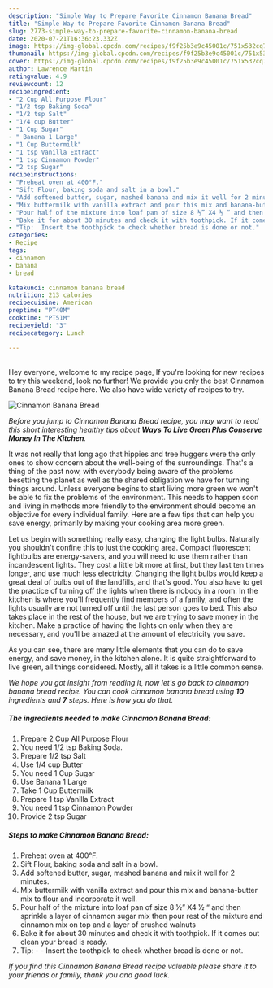 ```yaml
---
description: "Simple Way to Prepare Favorite Cinnamon Banana Bread"
title: "Simple Way to Prepare Favorite Cinnamon Banana Bread"
slug: 2773-simple-way-to-prepare-favorite-cinnamon-banana-bread
date: 2020-07-21T16:36:23.332Z
image: https://img-global.cpcdn.com/recipes/f9f25b3e9c45001c/751x532cq70/cinnamon-banana-bread-recipe-main-photo.jpg
thumbnail: https://img-global.cpcdn.com/recipes/f9f25b3e9c45001c/751x532cq70/cinnamon-banana-bread-recipe-main-photo.jpg
cover: https://img-global.cpcdn.com/recipes/f9f25b3e9c45001c/751x532cq70/cinnamon-banana-bread-recipe-main-photo.jpg
author: Lawrence Martin
ratingvalue: 4.9
reviewcount: 12
recipeingredient:
- "2 Cup All Purpose Flour"
- "1/2 tsp Baking Soda"
- "1/2 tsp Salt"
- "1/4 cup Butter"
- "1 Cup Sugar"
- " Banana 1 Large"
- "1 Cup Buttermilk"
- "1 tsp Vanilla Extract"
- "1 tsp Cinnamon Powder"
- "2 tsp Sugar"
recipeinstructions:
- "Preheat oven at 400°F."
- "Sift Flour, baking soda and salt in a bowl."
- "Add softened butter, sugar, mashed banana and mix it well for 2 minutes."
- "Mix buttermilk with vanilla extract and pour this mix and banana-butter mix to flour and incorporate it well."
- "Pour half of the mixture into loaf pan of size 8 ½” X4 ½ “ and then sprinkle a layer of cinnamon sugar mix then pour rest of the mixture and cinnamon mix on top and a layer of crushed walnuts"
- "Bake it for about 30 minutes and check it with toothpick. If it comes out clean your bread is ready."
- "Tip:  Insert the toothpick to check whether bread is done or not."
categories:
- Recipe
tags:
- cinnamon
- banana
- bread

katakunci: cinnamon banana bread 
nutrition: 213 calories
recipecuisine: American
preptime: "PT40M"
cooktime: "PT51M"
recipeyield: "3"
recipecategory: Lunch

---
```

<br>
Hey everyone, welcome to my recipe page, If you're looking for new recipes to try this weekend, look no further! We provide you only the best Cinnamon Banana Bread recipe here. We also have wide variety of recipes to try.
<br>


![Cinnamon Banana Bread](https://img-global.cpcdn.com/recipes/f9f25b3e9c45001c/751x532cq70/cinnamon-banana-bread-recipe-main-photo.jpg)

<i>Before you jump to Cinnamon Banana Bread recipe, you may want to read this short interesting healthy tips about 
<strong>Ways To Live Green Plus Conserve Money In The Kitchen</strong>.</i>
</br>

It was not really that long ago that hippies and tree huggers were the only ones to show concern about the well-being of the surroundings. That's a thing of the past now, with everybody being aware of the problems besetting the planet as well as the shared obligation we have for turning things around. Unless everyone begins to start living more green we won't be able to fix the problems of the environment. This needs to happen soon and living in methods more friendly to the environment should become an objective for every individual family. Here are a few tips that can help you save energy, primarily by making your cooking area more green.

Let us begin with something really easy, changing the light bulbs. Naturally you shouldn't confine this to just the cooking area. Compact fluorescent lightbulbs are energy-savers, and you will need to use them rather than incandescent lights. They cost a little bit more at first, but they last ten times longer, and use much less electricity. Changing the light bulbs would keep a great deal of bulbs out of the landfills, and that's good. You also have to get the practice of turning off the lights when there is nobody in a room. In the kitchen is where you'll frequently find members of a family, and often the lights usually are not turned off until the last person goes to bed. This also takes place in the rest of the house, but we are trying to save money in the kitchen. Make a practice of having the lights on only when they are necessary, and you'll be amazed at the amount of electricity you save.

As you can see, there are many little elements that you can do to save energy, and save money, in the kitchen alone. It is quite straightforward to live green, all things considered. Mostly, all it takes is a little common sense.


<i>We hope you got insight from reading it, now let's go back to cinnamon banana bread recipe. You can cook cinnamon banana bread using <strong>10</strong> ingredients and <strong>7</strong> steps. Here is how you do that.
</i>

##### The ingredients needed to make Cinnamon Banana Bread:

1. Prepare 2 Cup All Purpose Flour
1. You need 1/2 tsp Baking Soda.
1. Prepare 1/2 tsp Salt
1. Use 1/4 cup Butter
1. You need 1 Cup Sugar
1. Use  Banana 1 Large
1. Take 1 Cup Buttermilk
1. Prepare 1 tsp Vanilla Extract
1. You need 1 tsp Cinnamon Powder
1. Provide 2 tsp Sugar


##### Steps to make Cinnamon Banana Bread:

1. Preheat oven at 400°F.
1. Sift Flour, baking soda and salt in a bowl.
1. Add softened butter, sugar, mashed banana and mix it well for 2 minutes.
1. Mix buttermilk with vanilla extract and pour this mix and banana-butter mix to flour and incorporate it well.
1. Pour half of the mixture into loaf pan of size 8 ½” X4 ½ “ and then sprinkle a layer of cinnamon sugar mix then pour rest of the mixture and cinnamon mix on top and a layer of crushed walnuts
1. Bake it for about 30 minutes and check it with toothpick. If it comes out clean your bread is ready.
1. Tip: -  - Insert the toothpick to check whether bread is done or not.


<i>If you find this Cinnamon Banana Bread recipe valuable please share it to your friends or family, thank you and good luck.</i>
